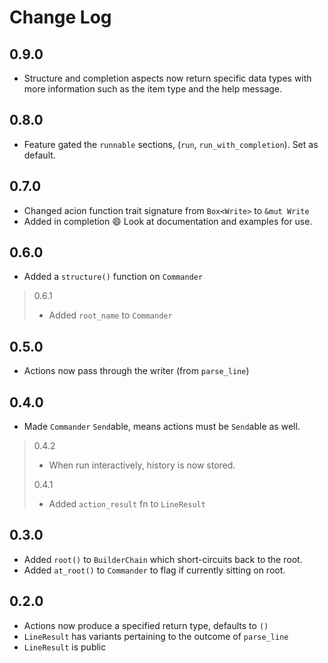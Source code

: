 # Change Log

## 0.9.0

- Structure and completion aspects now return specific data types with more information such as the item type and the help message.

## 0.8.0

- Feature gated the `runnable` sections, (`run`, `run_with_completion`). Set as default.

## 0.7.0

- Changed acion function trait signature from `Box<Write>` to `&mut Write`
- Added in completion :smile: Look at documentation and examples for use.

## 0.6.0

- Added a `structure()` function on `Commander`

> 0.6.1
> - Added `root_name` to `Commander`

## 0.5.0

- Actions now pass through the writer (from `parse_line`)

## 0.4.0

- Made `Commander` `Send`able, means actions must be `Send`able as well.

> 0.4.2
> - When run interactively, history is now stored.
> 
> 0.4.1
> - Added `action_result` fn to `LineResult`

## 0.3.0

- Added `root()` to `BuilderChain` which short-circuits back to the root.
- Added `at_root()` to `Commander` to flag if currently sitting on root.

## 0.2.0

- Actions now produce a specified return type, defaults to `()`
- `LineResult` has variants pertaining to the outcome of `parse_line`
- `LineResult` is public